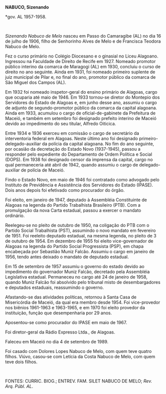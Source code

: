 **NABUCO, Sizenando**

\*gov. AL 1957-1958.

 

*Sizenando Nabuco de Melo* nasceu em Passo do Camaragibe (AL) no dia 16
de julho de 1906, filho de Senhorinho Alves de Melo e de Francisca
Teodora Nabuco de Melo.

Fez o curso primário no Colégio Diocesano e o ginasial no Liceu
Alagoano. Ingressou na Faculdade de Direito de Recife em 1927. Nomeado
promotor público interino da comarca de Maragogi (AL) em 1930, concluiu
o curso de direito no ano seguinte. Ainda em 1931, foi nomeado primeiro
suplente de juiz municipal de Pilar e, no final do ano, promotor público
da comarca de São Miguel dos Campos (AL).

Em 1932 foi nomeado inspetor-geral do ensino primário de Alagoas, cargo
que ocuparia até maio de 1946. Em 1933 tornou-se diretor do Montepio dos
Servidores do Estado de Alagoas e, em junho desse ano, assumiu o cargo
de adjunto de segundo-promotor público da comarca da capital alagoana.
Ainda em 1933, acumulou o cargo de oficial-de-gabinete da Prefeitura de
Maceió, e também em setembro foi designado prefeito interino de Maceió
devido ao impedimento do seu titular, Alfredo Oiticica.

Entre 1934 e 1936 exerceu em comissão o cargo de secretário da
interventoria federal em Alagoas. Neste último ano foi designado
primeiro-delegado-auxiliar da polícia da capital alagoana. No fim do ano
seguinte, por ocasião da decretação do Estado Novo (1937-1945), passou a
responder pelo expediente do Departamento de Ordem Política e Social
(DOPS). Em 1938 foi designado censor da imprensa da capital, cargo no
qual permaneceria até abril de 1942, quando assumiu o cargo de
delegado-auxiliar de polícia de Maceió.

Findo o Estado Novo, em maio de 1946 foi contratado como advogado pelo
Instituto de Previdência e Assistência dos Servidores do Estado (IPASE).
Dois anos depois foi efetivado como procurador do órgão.

Foi eleito, em janeiro de 1947, deputado à Assembléia Constituinte de
Alagoas na legenda do Partido Trabalhista Brasileiro (PTB). Com a
promulgação da nova Carta estadual, passou a exercer o mandato
ordinário.

Reelegeu-se no pleito de outubro de 1950, na coligação do PTB com o
Partido Social Trabalhista (PST), assumindo o novo mandato em fevereiro
de 1951. Foi reeleito deputado estadual, na mesma legenda, no pleito de
3 de outubro de 1954. Em dezembro de 1955 foi eleito vice-governador de
Alagoas na legenda do Partido Social Progressista (PSP), em chapa
encabeçada por Sebastião Muniz Falcão. Assumiu o cargo em janeiro de
1956, tendo antes deixado o mandato de deputado estadual.

Em 15 de setembro de 1957 assumiu o governo do estado devido ao
impedimento do governador Muniz Falcão, decretado pela Assembléia
Legislativa estadual. Permaneceu no cargo até 24 de janeiro de 1958,
quando Muniz Falcão foi absolvido pelo tribunal misto de desembargadores
e deputados estaduais, reassumindo o governo.

Afastando-se das atividades políticas, retornou à Santa Casa de
Misericórdia de Maceió, da qual era membro desde 1954. Foi vice-provedor
nos biênios 1961-1963 e 1963-1965, e em 1970 foi eleito provedor da
instituição, função que desempenharia por 29 anos.

Aposentou-se como procurador do IPASE em maio de 1967.

Foi diretor-geral da Rádio Expresso Ltda., de Alagoas.

Faleceu em Maceió no dia 4 de setembro de 1989.

Foi casado com Dolores Lopes Nabuco de Melo, com quem teve quatro
filhos. Viúvo, casou-se com Letícia da Costa Nabuco de Melo, com quem
teve dois filhos.

 

FONTES: CURRIC. BIOG.; ENTREV. FAM. SILET NABUCO DE MELO; *Rev. Arq.
Públ. AL*.

 

